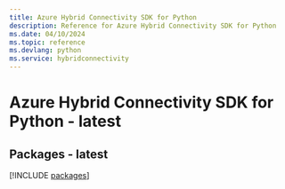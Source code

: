 ```yaml
---
title: Azure Hybrid Connectivity SDK for Python
description: Reference for Azure Hybrid Connectivity SDK for Python
ms.date: 04/10/2024
ms.topic: reference
ms.devlang: python
ms.service: hybridconnectivity
---
```

# Azure Hybrid Connectivity SDK for Python - latest
## Packages - latest
[!INCLUDE [packages](hybrid-connectivity-index.md)]